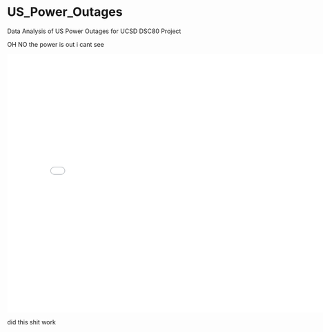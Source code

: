 # US_Power_Outages
Data Analysis of US Power Outages for UCSD DSC80 Project


OH NO the power is out i cant see



<iframe src="plot_univar_1.html" width=800 height=600 frameBorder=0></iframe>



did this shit work